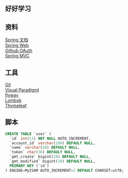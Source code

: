 ## 好好学习

## 资料
[Spring 文档](https://spring.io/guides/)  
[Spring Web](https://spring.io/guides/gs/serving-web-content/)  
[Github OAuth](https://developer.github.com/apps/building-oauth-apps/creating-an-oauth-app/)  
[Spring MVC](https://docs.spring.io/spring/docs/5.0.3.RELEASE/spring-framework-reference/web.html#mvc-config-interceptors)

## 工具
[Git](https://git-scm.com/download)  
[Visual Paradigml](https://www.visual-paradigm.com)  
[flyway](https://flywaydb.org/getstarted/firststeps/maven)  
[Lombok](https://projectlombok.org)  
[Thymeleaf](https://www.thymeleaf.org/doc/tutorials/3.0/usingthymeleaf.html#srtting-attribute-values)

## 脚本
```sql
CREATE TABLE `user` (
  `id` int(11) NOT NULL AUTO_INCREMENT,
  `account_id` varchar(100) DEFAULT NULL,
  `name` varchar(50) DEFAULT NULL,
  `token` char(36) DEFAULT NULL,
  `gmt_create` bigint(20) DEFAULT NULL,
  `gmt_modified` bigint(20) DEFAULT NULL,
  PRIMARY KEY (`id`)
) ENGINE=MyISAM AUTO_INCREMENT=2 DEFAULT CHARSET=utf8;
```
